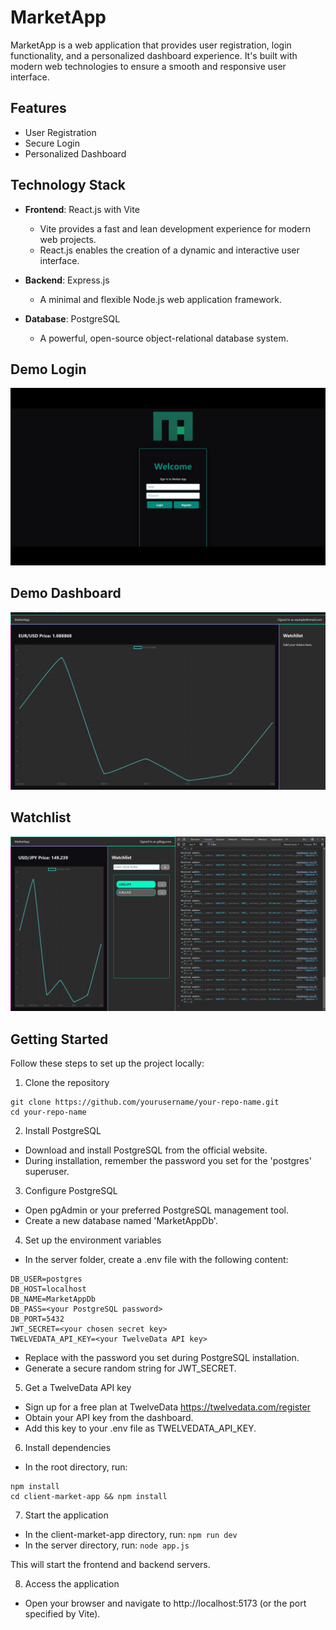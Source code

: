 # MarketApp

MarketApp is a web application that provides user registration, login functionality, and a personalized dashboard experience. It's built with modern web technologies to ensure a smooth and responsive user interface.

## Features

- User Registration
- Secure Login
- Personalized Dashboard

## Technology Stack

- **Frontend**: React.js with Vite
  - Vite provides a fast and lean development experience for modern web projects.
  - React.js enables the creation of a dynamic and interactive user interface.

- **Backend**: Express.js
  - A minimal and flexible Node.js web application framework.

- **Database**: PostgreSQL
  - A powerful, open-source object-relational database system.

## Demo Login

![Logging in](https://github.com/ImmutableSpirit/MarketApp/blob/master/client-market-app/src/assets/marketApp-login.gif)

## Demo Dashboard

![Dashboard view](https://github.com/ImmutableSpirit/MarketApp/blob/master/client-market-app/src/assets/dashboard-01.png)

## Watchlist

![Watchlist](https://github.com/ImmutableSpirit/MarketApp/blob/master/client-market-app/src/assets/watchlist-test.png)

## Getting Started

Follow these steps to set up the project locally:
1. Clone the repository
  
  ``` 
  git clone https://github.com/yourusername/your-repo-name.git
  cd your-repo-name 
  ```

2. Install PostgreSQL
- Download and install PostgreSQL from the official website.
- During installation, remember the password you set for the 'postgres' superuser.
3. Configure PostgreSQL
- Open pgAdmin or your preferred PostgreSQL management tool.
- Create a new database named 'MarketAppDb'.
4. Set up the environment variables
- In the server folder, create a .env file with the following content:

``` 
DB_USER=postgres
DB_HOST=localhost
DB_NAME=MarketAppDb
DB_PASS=<your PostgreSQL password>
DB_PORT=5432
JWT_SECRET=<your chosen secret key>
TWELVEDATA_API_KEY=<your TwelveData API key>
```
- Replace <your PostgreSQL password> with the password you set during PostgreSQL installation.
- Generate a secure random string for JWT_SECRET.
5. Get a TwelveData API key
- Sign up for a free plan at TwelveData https://twelvedata.com/register
- Obtain your API key from the dashboard.
- Add this key to your .env file as TWELVEDATA_API_KEY.
6. Install dependencies
- In the root directory, run:

``` npm install
npm install 
cd client-market-app && npm install
```

7. Start the application
- In the client-market-app directory, run:
``` npm run dev ```
- In the server directory, run:
``` node app.js ```

This will start the frontend and backend servers.

8. Access the application
- Open your browser and navigate to http://localhost:5173 (or the port specified by Vite).

